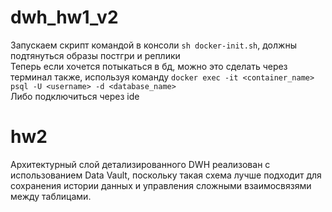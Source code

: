 # dwh_hw1_v2
Запускаем скрипт командой в консоли `sh docker-init.sh`, должны подтянуться образы постгри и реплики<br>
Теперь если хочется потыкаться в бд, можно это сделать через терминал также, используя команду `docker exec -it <container_name> psql -U <username> -d <database_name>` <br>
Либо подключиться через ide


# hw2
Архитектурный слой детализированного DWH реализован с использованием Data Vault, поскольку такая схема лучше подходит для сохранения истории данных и управления сложными взаимосвязями между таблицами.
